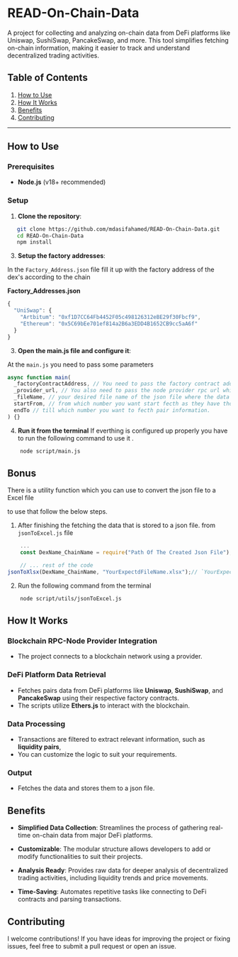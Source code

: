 # READ-On-Chain-Data

A project for collecting and analyzing on-chain data from DeFi platforms like Uniswap, SushiSwap, PancakeSwap, and more. This tool simplifies fetching on-chain information, making it easier to track and understand decentralized trading activities.

## Table of Contents

1. [How to Use](#how-to-use)
2. [How It Works](#how-it-works)
3. [Benefits](#benefits)
4. [Contributing](#contributing)

---

## How to Use

### Prerequisites

- **Node.js** (v18+ recommended)

### Setup

1. **Clone the repository**:

```bash
   git clone https://github.com/mdasifahamed/READ-On-Chain-Data.git
   cd READ-On-Chain-Data
   npm install
```

3. **Setup the factory addresses**:

In the `Factory_Address.json` file fill it up with the factory address of the dex's according to the chain

**Factory_Addresses.json**

```javascript
{
  "UniSwap": {
    "Artbitum": "0xf1D7CC64Fb4452F05c498126312eBE29f30Fbcf9",
    "Ethereum": "0x5C69bEe701ef814a2B6a3EDD4B1652CB9cc5aA6f"
  }
}
```

3. **Open the main.js file and configure it**:

At the `main.js` you need to pass some parameters

```javascript
async function main(
  _factoryContractAddress, // You need to pass the factory contract address which you can get from the from the Factory_Address.json file by loading it to the main.js file exapmle id given on file
  _provider_url, // You also need to pass the node provider rpc url which also can be get from the Mainnet_URL.json by loading it to the main.js file example is given already
  _fileName, // your desired file name of the json file where the data will be stored for further use/analyze
  startFrom, // from which number you want start fecth as they have thousands of pairs by this way you can limit the fecthing
  endTo // till which number you want to fecth pair information.
) {}
```

4. **Run it from the terminal**
   If everthing is configured up properly you have to run the following command to use it .

```bash
    node script/main.js
```

## Bonus

There is a utility function which you can use to convert the json file to a Excel file

to use that follow the below steps.

1. After finishing the fetching the data that is stored to a json file.
   from `jsonToExcel.js` file

```javascript
    ...
    const DexName_ChainName = require("Path Of The Created Json File"); // define the path of the json file that has the on-chain data which is fetched from dex.

    // ... rest of the code
jsonToXlsx(DexName_ChainName, "YourExpectdFileName.xlsx");// `YourExpectdFileName` just replace it with your desired name or you keep it as it if you want.
```

2. Run the following command from the terminal

```bash
    node script/utils/jsonToExcel.js
```

## How It Works

### Blockchain RPC-Node Provider Integration

- The project connects to a blockchain network using a provider.

### DeFi Platform Data Retrieval

- Fetches pairs data from DeFi platforms like **Uniswap**, **SushiSwap**, and **PancakeSwap** using their respective factory contracts.
- The scripts utilize **Ethers.js** to interact with the blockchain.

### Data Processing

- Transactions are filtered to extract relevant information, such as **liquidity pairs**,
- You can customize the logic to suit your requirements.

### Output

- Fetches the data and stores them to a json file.

## Benefits

- **Simplified Data Collection**: Streamlines the process of gathering real-time on-chain data from major DeFi platforms.

- **Customizable**: The modular structure allows developers to add or modify functionalities to suit their projects.

- **Analysis Ready**: Provides raw data for deeper analysis of decentralized trading activities, including liquidity trends and price movements.

- **Time-Saving**: Automates repetitive tasks like connecting to DeFi contracts and parsing transactions.

## Contributing

I welcome contributions! If you have ideas for improving the project or fixing issues, feel free to submit a pull request or open an issue.

